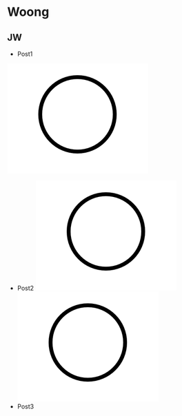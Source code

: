 # Woong

## JW

* Post1

![원](./image/test00.png)

* Post2
![원](./image/test00.png)![원](./image/test00.png)
* Post3
